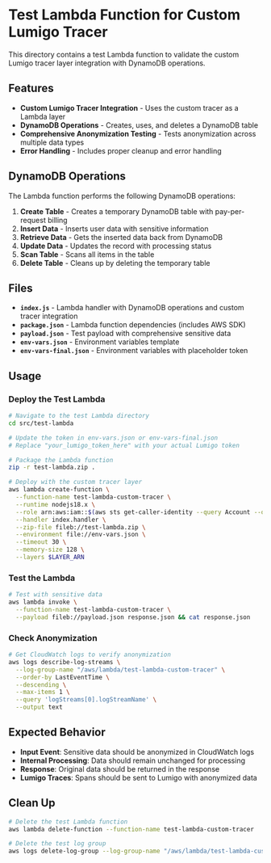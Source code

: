 # Test Lambda Function for Custom Lumigo Tracer

This directory contains a test Lambda function to validate the custom Lumigo tracer layer integration with DynamoDB operations.

## Features

- **Custom Lumigo Tracer Integration** - Uses the custom tracer as a Lambda layer
- **DynamoDB Operations** - Creates, uses, and deletes a DynamoDB table
- **Comprehensive Anonymization Testing** - Tests anonymization across multiple data types
- **Error Handling** - Includes proper cleanup and error handling

## DynamoDB Operations

The Lambda function performs the following DynamoDB operations:

1. **Create Table** - Creates a temporary DynamoDB table with pay-per-request billing
2. **Insert Data** - Inserts user data with sensitive information
3. **Retrieve Data** - Gets the inserted data back from DynamoDB
4. **Update Data** - Updates the record with processing status
5. **Scan Table** - Scans all items in the table
6. **Delete Table** - Cleans up by deleting the temporary table

## Files

- **`index.js`** - Lambda handler with DynamoDB operations and custom tracer integration
- **`package.json`** - Lambda function dependencies (includes AWS SDK)
- **`payload.json`** - Test payload with comprehensive sensitive data
- **`env-vars.json`** - Environment variables template
- **`env-vars-final.json`** - Environment variables with placeholder token

## Usage

### Deploy the Test Lambda

```bash
# Navigate to the test Lambda directory
cd src/test-lambda

# Update the token in env-vars.json or env-vars-final.json
# Replace "your_lumigo_token_here" with your actual Lumigo token

# Package the Lambda function
zip -r test-lambda.zip .

# Deploy with the custom tracer layer
aws lambda create-function \
  --function-name test-lambda-custom-tracer \
  --runtime nodejs18.x \
  --role arn:aws:iam::$(aws sts get-caller-identity --query Account --output text):role/lambda-execution-role \
  --handler index.handler \
  --zip-file fileb://test-lambda.zip \
  --environment file://env-vars.json \
  --timeout 30 \
  --memory-size 128 \
  --layers $LAYER_ARN
```

### Test the Lambda

```bash
# Test with sensitive data
aws lambda invoke \
  --function-name test-lambda-custom-tracer \
  --payload fileb://payload.json response.json && cat response.json
```

### Check Anonymization

```bash
# Get CloudWatch logs to verify anonymization
aws logs describe-log-streams \
  --log-group-name "/aws/lambda/test-lambda-custom-tracer" \
  --order-by LastEventTime \
  --descending \
  --max-items 1 \
  --query 'logStreams[0].logStreamName' \
  --output text
```

## Expected Behavior

- **Input Event**: Sensitive data should be anonymized in CloudWatch logs
- **Internal Processing**: Data should remain unchanged for processing
- **Response**: Original data should be returned in the response
- **Lumigo Traces**: Spans should be sent to Lumigo with anonymized data

## Clean Up

```bash
# Delete the test Lambda function
aws lambda delete-function --function-name test-lambda-custom-tracer

# Delete the test log group
aws logs delete-log-group --log-group-name "/aws/lambda/test-lambda-custom-tracer"
```
